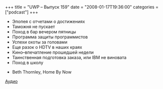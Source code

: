+++
title = "UWP – Выпуск 159"
date = "2008-01-17T19:36:00"
categories = ["podcast"]
+++


- Эпопея с отчетами о достижениях
- Таможня не пускает
- Поход в бар вечером пятницы
- Программа защиты программистов
- Успехи охоты за головами
- Еще разок о HDTV в наших краях
- Кино–впечатление прошедшей недели
- Таинственная подготовка заказа, или IBM не виновата
- Поход в школу


* Beth Thornley, Home By Now

[Аудио](https://podcast.umputun.com/media/ump_podcast159.mp3)
<audio src="https://podcast.umputun.com/media/ump_podcast159.mp3" preload="none">